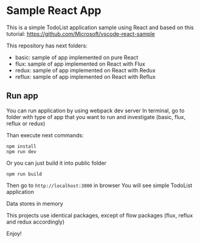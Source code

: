# Sample React App
This is a simple TodoList application sample using React and based on this tutorial:
https://github.com/Microsoft/vscode-react-sample

This repository has next folders:
- basic:
    sample of app implemented on pure React
- flux: 
    sample of app implemented on React with Flux
- redux:
    sample of app implemented on React with Redux
- reflux:
    sample of app implemented on React with Reflux

## Run app

You can run application by using webpack dev server
In terminal, go to folder with type of app that you want to run and investigate
(basic, flux, reflux or redux)

Than execute next commands:

```console
npm install
npm run dev
```

Or you can just build it into public folder
```console
npm run build
```

Then go to `http://localhost:3000` in browser
You will see simple TodoList application

Data stores in memory

This projects use identical packages, except of flow packages (flux, reflux and redux accordingly)

Enjoy!
